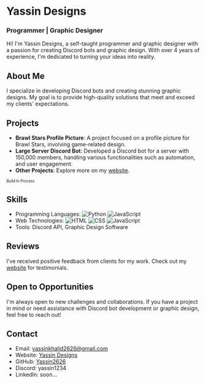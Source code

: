 # Yassin Designs
### Programmer | Graphic Designer

Hi! I'm Yassin Designs, a self-taught programmer and graphic designer with a passion for creating Discord bots and graphic design. With over 4 years of experience, I'm dedicated to turning your ideas into reality.

## About Me
I specialize in developing Discord bots and creating stunning graphic designs. My goal is to provide high-quality solutions that meet and exceed my clients' expectations.

## Projects
- **Brawl Stars Profile Picture**: A project focused on a profile picture for  Brawl Stars, involving game-related design.
- **Large Server Discord Bot**: Developed a Discord bot for a server with 150,000 members, handling various functionalities such as automation, and user engagement.
- **Other Projects**: Explore more on my [website](https://yassin2626.github.io/YassinDesigns/).

<sup><sub>Build In Process</sub></sup>  

## Skills
- Programming Languages: ![Python](https://img.shields.io/badge/-Python-3776AB.svg) ![JavaScript](https://img.shields.io/badge/-JavaScript-F7DF1E.svg)
- Web Technologies: ![HTML](https://img.shields.io/badge/-HTML-E34F26.svg) ![CSS](https://img.shields.io/badge/-CSS-1572B6.svg) ![JavaScript](https://img.shields.io/badge/-JavaScript-F7DF1E.svg)
- Tools: Discord API, Graphic Design Software

## Reviews
I've received positive feedback from clients for my work. Check out my [website](https://yassin2626.github.io/YassinDesigns/) for testimonials.

## Open to Opportunities
I'm always open to new challenges and collaborations. If you have a project in mind or need assistance with Discord bot development or graphic design, feel free to reach out!

## Contact
- Email: yassinkhalid2626@gmail.com
- Website: [Yassin Designs](https://yassin2626.github.io/YassinDesigns/)
- GitHub: [Yassin2626](https://github.com/Yassin2626)
- Discord: yassin1234
- LinkedIn: soon...
